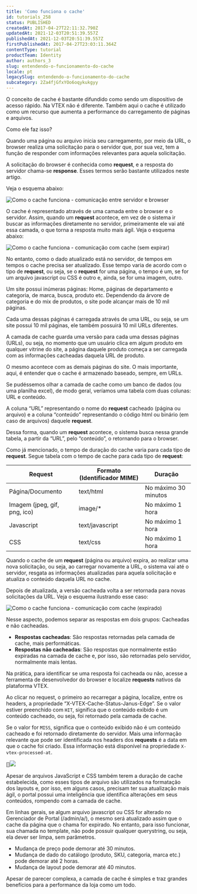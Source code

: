 ```yaml
---
title: 'Como funciona o cache'
id: tutorials_258
status: PUBLISHED
createdAt: 2017-04-27T22:11:32.790Z
updatedAt: 2021-12-03T20:51:39.557Z
publishedAt: 2021-12-03T20:51:39.557Z
firstPublishedAt: 2017-04-27T23:03:11.364Z
contentType: tutorial
productTeam: Identity
author: authors_3
slug: entendendo-o-funcionamento-do-cache
locale: pt
legacySlug: entendendo-o-funcionamento-do-cache
subcategory: 2Za4fjGfxYOo6oqykukgyy
---
```


O conceito de cache é bastante difundido como sendo um dispositivo de acesso rápido. Na VTEX não é diferente. Também aqui o cache é utilizado como um recurso que aumenta a performance do carregamento de páginas e arquivos.

Como ele faz isso?

Quando uma página ou arquivo inicia seu carregamento, por meio da URL, o browser realiza uma solicitação para o servidor que, por sua vez, tem a função de responder com informações relevantes para aquela solicitação. 

A solicitação do browser é conhecida como **request**, e a resposta do servidor chama-se **response**. Esses termos serão bastante utilizados neste artigo. 

Veja o esquema abaixo:

![Como o cache funciona - comunicação entre servidor e browser](https://images.ctfassets.net/alneenqid6w5/6ONSKQqdEoIsHxcvfp5GoS/51e191e174947c589ad4de6d4d56e474/1_PT.png)

O cache é representado através de uma camada entre o browser e o servidor. Assim, quando um **request** acontece, em vez de o sistema ir buscar as informações diretamente no servidor, primeiramente ele vai até essa camada, o que torna a resposta muito mais ágil. Veja o esquema abaixo:

![Como o cache funciona - comunicação com cache (sem expirar)](https://images.ctfassets.net/alneenqid6w5/15ss3biutJhXX2WkG9k8xG/bb35e006ee78f624c403a0d81aefb65a/2_PT.png)

No entanto, como o dado atualizado está no servidor, de tempos em tempos o cache precisa ser atualizado. Esse tempo varia de acordo com o tipo de **request**, ou seja, se o **request** for uma página, o tempo é um, se for um arquivo javascript ou CSS é outro e, ainda, se for uma imagem, outro.

Um site possui inúmeras páginas: Home, páginas de departamento e categoria, de marca, busca, produto etc. Dependendo da árvore de categoria e do mix de produtos, o site pode alcançar mais de 10 mil páginas. 

Cada uma dessas páginas é carregada através de uma URL, ou seja, se um site possui 10 mil páginas, ele também possuirá 10 mil URLs diferentes. 

A camada de cache guarda uma versão para cada uma dessas páginas (URLs), ou seja, no momento que um usuário clica em algum produto em qualquer vitrine do site, a página daquele produto começa a ser carregada com as informações cacheadas daquela URL de produto. 

O mesmo acontece com as demais páginas do site. O mais importante, aqui, é entender que o cache é armazenado baseado, sempre, em URLs.

Se pudéssemos olhar a camada de cache como um banco de dados (ou uma planilha excel), de modo geral, veríamos uma tabela com duas colunas: URL e conteúdo. 

A coluna “URL” representando o nome do **request** cacheado (página ou arquivo) e a coluna “conteúdo” representando o código html ou binário (em caso de arquivos) daquele **request**.

Dessa forma, quando um **request** acontece, o sistema busca nessa grande tabela, a partir da “URL”, pelo “conteúdo”, o retornando para o browser.

Como já mencionado, o tempo de duração do cache varia para cada tipo de **request**. Segue tabela com o tempo de cache para cada tipo de **request**:

| **Request**                    | Formato (Identificador MIME) | Duração     |
|-------------------------------|------------------------------|----------------------|
| Página/Documento              | text/html                    | No máximo 30 minutos |
| Imagem (jpeg, gif, png, ico)  | image/*                      | No máximo 1 hora     |
| Javascript                    | text/javascript              | No máximo 1 hora     |
| CSS                           | text/css                     | No máximo 1 hora     |

Quando o cache de um **request** (página ou arquivo) expira, ao realizar uma nova solicitação, ou seja, ao carregar novamente a URL, o sistema vai até o servidor, resgata as informações atualizadas para aquela solicitação e atualiza o conteúdo daquela URL no cache. 

Depois de atualizada, a versão cacheada volta a ser retornada para novas solicitações da URL. Veja o esquema ilustrando esse caso:

![Como o cache funciona - comunicação com cache (expirado)](https://images.ctfassets.net/alneenqid6w5/e5oS6cve6yw1tS81PYkBK/369d7e767ed2f09583955cea2d432a36/3_PT.png)

Nesse aspecto, podemos separar as respostas em dois grupos: Cacheadas e não cacheadas.

- __Respostas cacheadas__: São respostas retornadas pela camada de cache, mais performáticas.
- __Respostas não cacheadas__: São respostas que normalmente estão expiradas na camada de cache e, por isso, são retornadas pelo servidor, normalmente mais lentas.

Na prática, para identificar se uma resposta foi cacheada ou não, acesse a ferramenta de desenvolvedor do browser e localize **requests** nativos da plataforma VTEX. 

Ao clicar no request, o primeiro ao recarregar a página, localize, entre os headers, a propriedade “X-VTEX-Cache-Status-Janus-Edge”. Se o valor estiver preenchido com `HIT`, significa que o conteúdo exibido é um conteúdo cacheado, ou seja, foi retornado pela camada de cache. 

Se o valor for `MISS`, significa que o conteúdo exibido não é um conteúdo cacheado e foi retornado diretamente do servidor. Mais uma informação relevante que pode ser identificada nos headers dos **requests** é a data em que o cache foi criado. Essa informação está disponível na propriedade `X-vtex-processed-at`.

[]![](//images.contentful.com/alneenqid6w5/5GPSsb4UWA28QS4soyguSI/8772946997cc979ddf9c2297f2ca8bb6/cache.png)

Apesar de arquivos JavaScript e CSS também terem a duração de cache estabelecida, como esses tipos de arquivo são utilizados na formatação dos layouts e, por isso, em alguns casos, precisam ter sua atualização mais ágil, o portal possui uma inteligência que identifica alterações em seus conteúdos, rompendo com a camada de cache. 

Em linhas gerais, se algum arquivo javascript ou CSS for alterado no Gerenciador de Portal (/admin/a/), o mesmo será atualizado assim que o cache da página que o chama for expirado. No entanto, para isso funcionar, sua chamada no template, não pode possuir qualquer querystring, ou seja, ela dever ser limpa, sem parâmetros.

- Mudança de preço pode demorar até 30 minutos.
- Mudança de dado do catálogo (produto, SKU, categoria, marca etc.) pode demorar até 2 horas.
- Mudança de layout pode demorar até 40 minutos.

Apesar de parecer complexa, a camada de cache é simples e traz grandes benefícios para a performance da loja como um todo.
